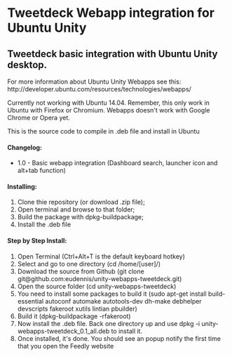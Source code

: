 Tweetdeck Webapp integration for Ubuntu Unity
===================

<h2>Tweetdeck basic integration with Ubuntu Unity desktop.</h2>

<p>For more information about Ubuntu Unity Webapps see this: http://developer.ubuntu.com/resources/technologies/webapps/</p>

<p>Currently not working with Ubuntu 14.04. Remember, this only work in Ubuntu with Firefox or Chromium. Webapps doesn't work with Google Chrome or Opera yet.</p>

<p>This is the source code to compile in .deb file and install in Ubuntu</p>

<h4>Changelog:</h4>
<ul>
<li> 1.0 - Basic webapp integration (Dashboard search, launcher icon and alt+tab function) </li>
</ul>

<h4>Installing:</h4>

<ol>
<li>Clone thie repository (or download .zip file);</li>
<li>Open terminal and browse to that folder;</li>
<li>Build the package with dpkg-buildpackage;</li>
<li>Install the .deb file</li>
</ol>


<h4>Step by Step Install:</h4>

<ol>
<li>Open Terminal (Ctrl+Alt+T is the default keyboard hotkey)</li>
<li>Select and go to one directory (cd /home/[user]/)</li>
<li>Download the source from Github (git clone git@github.com:eudennis/unity-webapps-tweetdeck.git)</li>
<li>Open the source folder (cd unity-webapps-tweetdeck)</li>
<li>You need to install some packages to build it (sudo apt-get install build-essential autoconf automake autotools-dev dh-make debhelper devscripts fakeroot xutils lintian pbuilder)</li>
<li>Build it (dpkg-buildpackage -rfakeroot)</li>
<li>Now install the .deb file. Back one directory up and use dpkg -i unity-webapps-tweetdeck_0.1_all.deb to install it.</li>
<li>Once installed, it's done. You should see an popup notify the first time that you open the Feedly website</li>
</ol>
